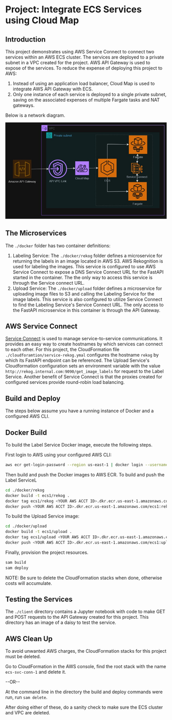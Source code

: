 # Project: Integrate ECS Services using Cloud Map

## Introduction

This project demonstrates using AWS Service Connect to connect two services within an AWS ECS cluster. The services are deployed to a private subnet in a VPC created for the project. AWS API Gateway is used to expose of the services. To reduce the expense of deploying this project to AWS:

1. Instead of using an application load balancer, Cloud Map is used to integrate AWS API Gateway with ECS. 
1. Only one instance of each service is deployed to a single private subnet, saving on the associated expenses of multiple Fargate tasks and NAT gateways.

Below is a network diagram.

<p align="center">
  <img src="./assets/img/nw_map.jpg" />
</p>

## The Microservices

The `./docker` folder has two container definitions:

1. Labeling Service: The `./docker/rekog` folder defines a microservice for returning the labels in an image located in AWS S3. AWS Rekognition is used for labeling the images. This service is configured to use AWS Service Connect to expose a DNS Service Connect URL for the FastAPI started in the container. The the only way to access this service is through the Service connect URL.
1. Upload Service: The `./docker/upload` folder defines a microservice for uploading image files to S3 and calling the Labeling Service for the image labels. This service is also configured to utilize Service Connect to find the Labeling Service's Service Connect URL. The only access to the FastAPI microservice in this container is through the API Gateway.

## AWS Service Connect

[Service Connect](https://docs.aws.amazon.com/AmazonECS/latest/developerguide/service-connect.html) is used to manage service-to-service communications. It provides an easy way to create hostnames by which services can connect to each other. For this project, the CloudFormation file `./cloudforamtion/service-rekog.ymal` configures the hostname `rekog` by which its FastAPI endpoint can be referenced. The Upload Service's Cloudformation configuration sets an environment variable with the value `http://rekog.internal.com:9090/get_image_labels` for request to the Label Service. Another benefit of Service Connect is that the proxies created for configured services provide round-robin load balancing.  

## Build and Deploy

The steps below assume you have a running instance of Docker and a configured AWS CLI. 

## Docker Build

To build the Label Service Docker image, execute the following steps.

First login to AWS using your configured AWS CLI:

```bash
aws ecr get-login-password --region us-east-1 | docker login --username AWS --password-stdin <YOUR ACCT ID>.dkr.ecr.us-east-1.amazonaws.com
```

Then build and push the Docker images to AWS ECR. To build and push the Label ServiceL

```bash
cd ./docker/rekog
docker build -t ecs1/rekog .
docker tag ecs1/rekog <YOUR AWS ACCT ID>.dkr.ecr.us-east-1.amazonaws.com/ecs1:rekog
docker push <YOUR AWS ACCT ID>.dkr.ecr.us-east-1.amazonaws.com/ecs1:rekog
```
To build the Upload Service image:

```bash
cd ./docker/upload
docker build -t ecs1/upload .
docker tag ecs1/upload <YOUR AWS ACCT ID>.dkr.ecr.us-east-1.amazonaws.com/ecs1:upload
docker push <YOUR AWS ACCT ID>.dkr.ecr.us-east-1.amazonaws.com/ecs1:upload
```

Finally, provision the project resources. 

```bash
sam build
sam deploy
```

NOTE: Be sure to delete the CloudFormation stacks when done, otherwise costs will accumulate. 

## Testing the Services

The `./client` directory contains a Jupyter notebook with code to make GET and POST requests to the API Gateway created for this project. This directory has an image of a daisy to test the service.

## AWS Clean Up

To avoid unwanted AWS charges, the CloudFormation stacks for this project must be deleted.

Go to CloudFormation in the AWS console, find the root stack with the name `ecs-svc-conn-1` and delete it.

--OR--

At the command line in the directory the build and deploy commands were run, run `sam delete`.

After doing either of these, do a sanity check to make sure the ECS cluster and VPC are deleted.



